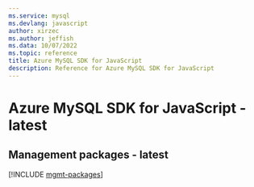 ```yaml
---
ms.service: mysql
ms.devlang: javascript
author: xirzec
ms.author: jeffish
ms.data: 10/07/2022
ms.topic: reference
title: Azure MySQL SDK for JavaScript
description: Reference for Azure MySQL SDK for JavaScript
---
```

# Azure MySQL SDK for JavaScript - latest

## Management packages - latest
[!INCLUDE [mgmt-packages](mysql-mgmt-index.md)]